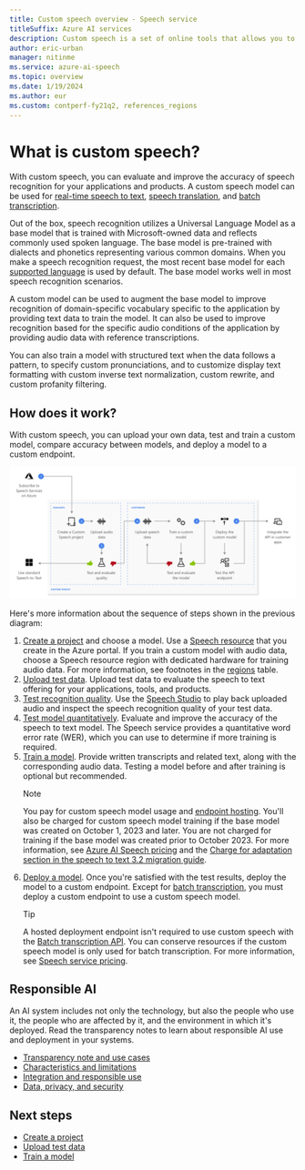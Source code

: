 ```yaml
---
title: Custom speech overview - Speech service
titleSuffix: Azure AI services
description: Custom speech is a set of online tools that allows you to evaluate and improve the speech to text accuracy for your applications, tools, and products. 
author: eric-urban
manager: nitinme
ms.service: azure-ai-speech
ms.topic: overview
ms.date: 1/19/2024
ms.author: eur
ms.custom: contperf-fy21q2, references_regions
---
```


# What is custom speech?

With custom speech, you can evaluate and improve the accuracy of speech recognition for your applications and products. A custom speech model can be used for [real-time speech to text](speech-to-text.md), [speech translation](speech-translation.md), and [batch transcription](batch-transcription.md).

Out of the box, speech recognition utilizes a Universal Language Model as a base model that is trained with Microsoft-owned data and reflects commonly used spoken language. The base model is pre-trained with dialects and phonetics representing various common domains. When you make a speech recognition request, the most recent base model for each [supported language](language-support.md?tabs=stt) is used by default. The base model works well in most speech recognition scenarios.

A custom model can be used to augment the base model to improve recognition of domain-specific vocabulary specific to the application by providing text data to train the model. It can also be used to improve recognition based for the specific audio conditions of the application by providing audio data with reference transcriptions. 

You can also train a model with structured text when the data follows a pattern, to specify custom pronunciations, and to customize display text formatting with custom inverse text normalization, custom rewrite, and custom profanity filtering.

## How does it work?

With custom speech, you can upload your own data, test and train a custom model, compare accuracy between models, and deploy a model to a custom endpoint.

![Diagram that highlights the components that make up the custom speech area of the Speech Studio.](./media/custom-speech/custom-speech-overview.png)

Here's more information about the sequence of steps shown in the previous diagram:

1. [Create a project](how-to-custom-speech-create-project.md) and choose a model. Use a <a href="https://portal.azure.com/#create/Microsoft.CognitiveServicesSpeechServices" title="Create a Speech resource" target="_blank">Speech resource</a> that you create in the Azure portal. If you train a custom model with audio data, choose a Speech resource region with dedicated hardware for training audio data. For more information, see footnotes in the [regions](regions.md#speech-service) table.
1. [Upload test data](./how-to-custom-speech-upload-data.md). Upload test data to evaluate the speech to text offering for your applications, tools, and products.
1. [Test recognition quality](how-to-custom-speech-inspect-data.md). Use the [Speech Studio](https://aka.ms/speechstudio/customspeech) to play back uploaded audio and inspect the speech recognition quality of your test data. 
1. [Test model quantitatively](how-to-custom-speech-evaluate-data.md). Evaluate and improve the accuracy of the speech to text model. The Speech service provides a quantitative word error rate (WER), which you can use to determine if more training is required. 
1. [Train a model](how-to-custom-speech-train-model.md). Provide written transcripts and related text, along with the corresponding audio data. Testing a model before and after training is optional but recommended.
    > [!NOTE]
    > You pay for custom speech model usage and [endpoint hosting](how-to-custom-speech-deploy-model.md). You'll also be charged for custom speech model training if the base model was created on October 1, 2023 and later. You are not charged for training if the base model was created prior to October 2023. For more information, see  [Azure AI Speech pricing](https://azure.microsoft.com/pricing/details/cognitive-services/speech-services/) and the [Charge for adaptation section in the speech to text 3.2 migration guide](./migrate-v3-1-to-v3-2.md#charge-for-adaptation).
1. [Deploy a model](how-to-custom-speech-deploy-model.md). Once you're satisfied with the test results, deploy the model to a custom endpoint. Except for [batch transcription](batch-transcription.md), you must deploy a custom endpoint to use a custom speech model.
    > [!TIP]
    > A hosted deployment endpoint isn't required to use custom speech with the [Batch transcription API](batch-transcription.md). You can conserve resources if the custom speech model is only used for batch transcription. For more information, see [Speech service pricing](https://azure.microsoft.com/pricing/details/cognitive-services/speech-services/).

## Responsible AI 

An AI system includes not only the technology, but also the people who use it, the people who are affected by it, and the environment in which it's deployed. Read the transparency notes to learn about responsible AI use and deployment in your systems. 

* [Transparency note and use cases](/legal/cognitive-services/speech-service/speech-to-text/transparency-note?context=/azure/ai-services/speech-service/context/context)
* [Characteristics and limitations](/legal/cognitive-services/speech-service/speech-to-text/characteristics-and-limitations?context=/azure/ai-services/speech-service/context/context)
* [Integration and responsible use](/legal/cognitive-services/speech-service/speech-to-text/guidance-integration-responsible-use?context=/azure/ai-services/speech-service/context/context)
* [Data, privacy, and security](/legal/cognitive-services/speech-service/speech-to-text/data-privacy-security?context=/azure/ai-services/speech-service/context/context)

## Next steps

* [Create a project](how-to-custom-speech-create-project.md) 
* [Upload test data](./how-to-custom-speech-upload-data.md)
* [Train a model](how-to-custom-speech-train-model.md)
